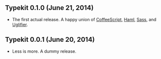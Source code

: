 ## Typekit 0.1.0 (June 21, 2014)
* The first actual release. A happy union of
  [CoffeeScript](http://coffeescript.org/),
  [Haml](http://haml.info/),
  [Sass](http://sass-lang.com/), and
  [Uglifier](https://github.com/lautis/uglifier).

## Typekit 0.0.1 (June 20, 2014)
* Less is more. A dummy release.
